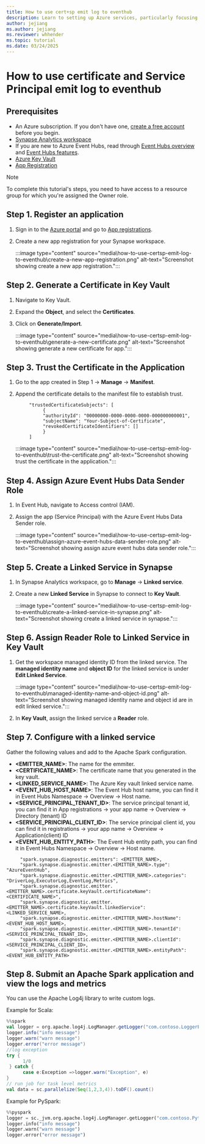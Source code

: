 ```yaml
---
title: How to use cert+sp emit log to eventhub
description: Learn to setting up Azure services, particularly focusing on integrating Azure Synapse with Event Hubs and Key Vault.
author: jejiang
ms.author: jejiang
ms.reviewer: whhender
ms.topic: tutorial
ms.date: 03/24/2025
---
```


# How to use certificate and Service Principal emit log to eventhub

## Prerequisites

- An Azure subscription. If you don't have one, [create a free account](https://azure.microsoft.com/free/) before you begin.
- [Synapse Analytics workspace](/azure/synapse-analytics/get-started-create-workspace)
- If you are new to Azure Event Hubs, read through [Event Hubs overview](/azure/event-hubs/event-hubs-about) and [Event Hubs features](/azure/event-hubs/event-hubs-features).
- [Azure Key Vault](/azure/key-vault/general/overview)
- [App Registration](https://ms.portal.azure.com/#view/Microsoft_AAD_RegisteredApps/ApplicationsListBlade)

> [!Note]
>
> To complete this tutorial's steps, you need to have access to a resource group for which you're assigned the Owner role. 
>

## Step 1. Register an application

1. Sign in to the [Azure portal](https://portal.azure.com/) and go to [App registrations](/entra/identity-platform/quickstart-register-app#register-an-application).
2. Create a new app registration for your Synapse workspace.

     :::image type="content" source="media\how-to-use-certsp-emit-log-to-eventhub\create-a-new-app-registration.png" alt-text="Screenshot showing create a new app registration.":::

## Step 2. Generate a Certificate in Key Vault

1. Navigate to Key Vault.
2. Expand the **Object**, and select the **Certificates**.
3. Click on **Generate/Import**. 

     :::image type="content" source="media\how-to-use-certsp-emit-log-to-eventhub\generate-a-new-certificate.png" alt-text="Screenshot showing generate a new certificate for app.":::

## Step 3. Trust the Certificate in the Application 

1. Go to the app created in Step 1 -> **Manage** -> **Manifest**. 
2. Append the certificate details to the manifest file to establish trust. 

     ```
          "trustedCertificateSubjects": [ 
               { 
               "authorityId": "00000000-0000-0000-0000-000000000001", 
               "subjectName": "Your-Subject-of-Certificate", 
               "revokedCertificateIdentifiers": [] 
               } 
          ] 
     ```

     :::image type="content" source="media\how-to-use-certsp-emit-log-to-eventhub\trust-the-certificate.png" alt-text="Screenshot showing trust the certificate in the application.":::

## Step 4. Assign Azure Event Hubs Data Sender Role 

1. In Event Hub, navigate to Access control (IAM).
2. Assign the app (Service Principal) with the Azure Event Hubs Data Sender role. 

     :::image type="content" source="media\how-to-use-certsp-emit-log-to-eventhub\assign-azure-event-hubs-data-sender-role.png" alt-text="Screenshot showing assign azure event hubs data sender role.":::

## Step 5. Create a Linked Service in Synapse

1. In Synapse Analytics workspace, go to **Manage** -> **Linked service**.
2. Create a new **Linked Service** in Synapse to connect to **Key Vault**. 

     :::image type="content" source="media\how-to-use-certsp-emit-log-to-eventhub\create-a-linked-service-in-synapse.png" alt-text="Screenshot showing create a linked service in synapse.":::

## Step 6. Assign Reader Role to Linked Service in Key Vault

1. Get the workspace managed identity ID from the linked service. The **managed identity name** and **object ID** for the linked service is under **Edit Linked Service**. 

     :::image type="content" source="media\how-to-use-certsp-emit-log-to-eventhub\managed-identity-name-and-object-id.png" alt-text="Screenshot showing managed identity name and object id are in edit linked service.":::

2. In **Key Vault**, assign the linked service a **Reader** role. 

## Step 7. Configure with a linked service

Gather the following values and add to the Apache Spark configuration.

- **<EMITTER_NAME>**: The name for the emmiter.
- **<CERTIFICATE_NAME>**: The certificate name that you generated in the key vault.
- **<LINKED_SERVICE_NAME>**: The Azure Key vault linked service name.
- **<EVENT_HUB_HOST_NAME>**: The Event Hub host name, you can find it in Event Hubs Namespace -> Overview -> Host name.
- **<SERVICE_PRINCIPAL_TENANT_ID>**: The service principal tenant id, you can find it in App registrations -> your app name -> Overview -> Directory (tenant) ID
- **<SERVICE_PRINCIPAL_CLIENT_ID>**: The service principal client id, you can find it in registrations -> your app name -> Overview -> Application(client) ID
- **<EVENT_HUB_ENTITY_PATH>**: The Event Hub entity path, you can find it in Event Hubs Namespace -> Overview -> Host name.

```
     "spark.synapse.diagnostic.emitters": <EMITTER_NAME>,
     "spark.synapse.diagnostic.emitter.<EMITTER_NAME>.type": "AzureEventHub",
     "spark.synapse.diagnostic.emitter.<EMITTER_NAME>.categories": "DriverLog,ExecutorLog,EventLog,Metrics",
     "spark.synapse.diagnostic.emitter.<EMITTER_NAME>.certificate.keyVault.certificateName": <CERTIFICATE_NAME>",
     "spark.synapse.diagnostic.emitter.<EMITTER_NAME>.certificate.keyVault.linkedService": <LINKED_SERVICE_NAME>,
     "spark.synapse.diagnostic.emitter.<EMITTER_NAME>.hostName": <EVENT_HUB_HOST_NAME>,
     "spark.synapse.diagnostic.emitter.<EMITTER_NAME>.tenantId": <SERVICE_PRINCIPAL_TENANT_ID>,
     "spark.synapse.diagnostic.emitter.<EMITTER_NAME>.clientId": <SERVICE_PRINCIPAL_CLIENT_ID>,
     "spark.synapse.diagnostic.emitter.<EMITTER_NAME>.entityPath": <EVENT_HUB_ENTITY_PATH>
```

## Step 8. Submit an Apache Spark application and view the logs and metrics

You can use the Apache Log4j library to write custom logs.

Example for Scala:

```scala
%%spark
val logger = org.apache.log4j.LogManager.getLogger("com.contoso.LoggerExample")
logger.info("info message")
logger.warn("warn message")
logger.error("error message")
//log exception
try {
      1/0
 } catch {
      case e:Exception =>logger.warn("Exception", e)
}
// run job for task level metrics
val data = sc.parallelize(Seq(1,2,3,4)).toDF().count()
```

Example for PySpark:

```python
%%pyspark
logger = sc._jvm.org.apache.log4j.LogManager.getLogger("com.contoso.PythonLoggerExample")
logger.info("info message")
logger.warn("warn message")
logger.error("error message")
```


